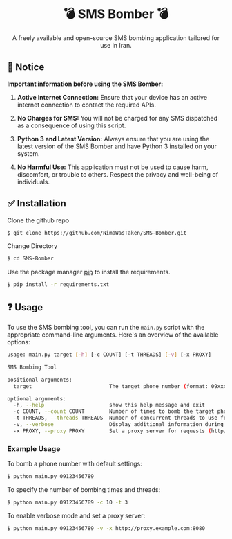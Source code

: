 <div align="center">
  <h1>💣 SMS Bomber 💣</h1>
</div>
<div align="center">
  <p>A freely available and open-source SMS bombing application tailored for use in Iran.</p>
</div>

## 📌 Notice
**Important information before using the SMS Bomber:**

1. **Active Internet Connection:** Ensure that your device has an active internet connection to contact the required APIs.

2. **No Charges for SMS:** You will not be charged for any SMS dispatched as a consequence of using this script.

3. **Python 3 and Latest Version:** Always ensure that you are using the latest version of the SMS Bomber and have Python 3 installed on your system.

4. **No Harmful Use:** This application must not be used to cause harm, discomfort, or trouble to others. Respect the privacy and well-being of individuals.

## ✅ Installation
Clone the github repo
```bash
$ git clone https://github.com/NimaWasTaken/SMS-Bomber.git
```
Change Directory
```bash
$ cd SMS-Bomber
```

Use the package manager [pip](https://pip.pypa.io/en/stable/getting-started/) to install the requirements.
```bash
$ pip install -r requirements.txt
```

## ❓ Usage
To use the SMS bombing tool, you can run the `main.py` script with the appropriate command-line arguments. Here's an overview of the available options:

```bash
usage: main.py target [-h] [-c COUNT] [-t THREADS] [-v] [-x PROXY]

SMS Bombing Tool

positional arguments:
  target                         The target phone number (format: 09xxxxxxxxx)

optional arguments:
  -h, --help                     show this help message and exit
  -c COUNT, --count COUNT        Number of times to bomb the target phone number (default is 1)
  -t THREADS, --threads THREADS  Number of concurrent threads to use for bombing (default is 5)
  -v, --verbose                  Display additional information during the bombing process
  -x PROXY, --proxy PROXY        Set a proxy server for requests (http/https)
```
### Example Usage
To bomb a phone number with default settings:
```bash
$ python main.py 09123456789
```
To specify the number of bombing times and threads:
```bash
$ python main.py 09123456789 -c 10 -t 3
```
To enable verbose mode and set a proxy server:
```bash
$ python main.py 09123456789 -v -x http://proxy.example.com:8080
```

